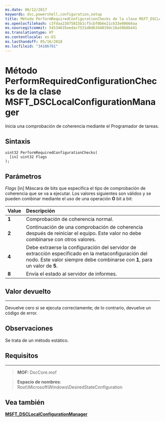 ```yaml
---
ms.date: 06/12/2017
keywords: dsc,powershell,configuration,setup
title: Método PerformRequiredConfigurationChecks de la clase MSFT_DSCLocalConfigurationManager
ms.openlocfilehash: c3fdaa23875815b1cf5cbf0b6e21c633e00664aa
ms.sourcegitcommit: 54534635eedacf531d8d6344019dc16a50b8b441
ms.translationtype: HT
ms.contentlocale: es-ES
ms.lasthandoff: 05/16/2018
ms.locfileid: "34186701"
---
```

# <a name="performrequiredconfigurationchecks-method-of-the-msftdsclocalconfigurationmanager-class"></a>Método PerformRequiredConfigurationChecks de la clase MSFT_DSCLocalConfigurationManager

Inicia una comprobación de coherencia mediante el Programador de tareas.

<a name="syntax"></a>Sintaxis
------

```mof
uint32 PerformRequiredConfigurationChecks(
  [in] uint32 Flags
);
```

<a name="parameters"></a>Parámetros
----------

*Flags* \[in\] Máscara de bits que especifica el tipo de comprobación de coherencia que se va a ejecutar. Los valores siguientes son válidos y se pueden combinar mediante el uso de una operación **O** bit a bit:

|Value |Descripción |
|:--- |:---|
|**1** | Comprobación de coherencia normal. |
|**2** | Continuación de una comprobación de coherencia después de reiniciar el equipo. Este valor no debe combinarse con otros valores. |
|**4** | Debe extraerse la configuración del servidor de extracción especificado en la metaconfiguración del nodo. Este valor siempre debe combinarse con **1**, para un valor de **5**. |
|**8** | Envía el estado al servidor de informes. |

## <a name="return-value"></a>Valor devuelto
------------

Devuelve cero si se ejecuta correctamente; de lo contrario, devuelve un código de error.

## <a name="remarks"></a>Observaciones

Se trata de un método estático.

## <a name="requirements"></a>Requisitos
------------
>**MOF:** DscCore.mof

>**Espacio de nombres**: Root\Microsoft\Windows\DesiredStateConfiguration


## <a name="see-also"></a>Vea también


[**MSFT_DSCLocalConfigurationManager**](msft-dsclocalconfigurationmanager.md)